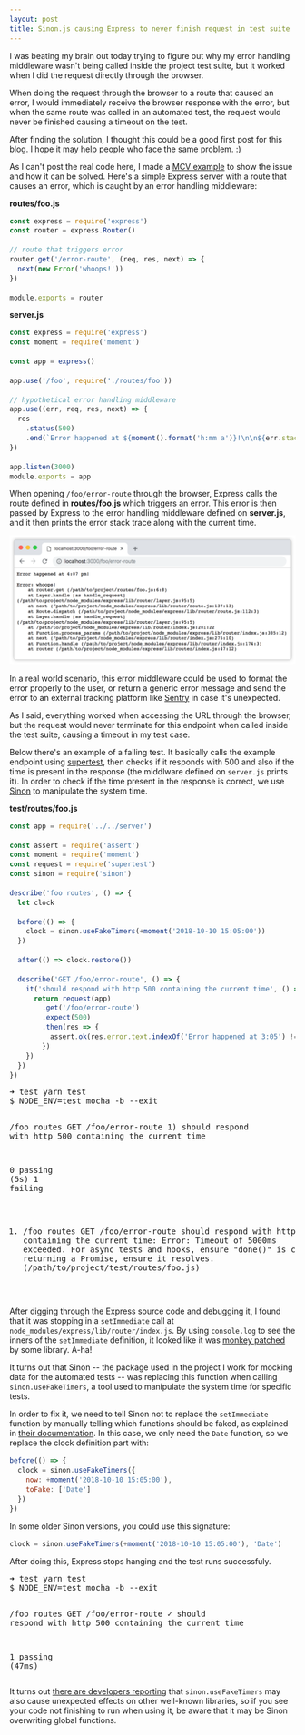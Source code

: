 ```yaml
---
layout: post
title: Sinon.js causing Express to never finish request in test suite
---
```


I was beating my brain out today trying to figure out why my error handling middleware wasn't being called inside the project test suite, but it worked when I did the request directly through the browser.

When doing the request through the browser to a route that caused an error, I would immediately receive the browser response with the error, but when the same route was called in an automated test, the request would never be finished causing a timeout on the test.

After finding the solution, I thought this could be a good first post for this blog. I hope it may help people who face the same problem. :)

As I can't post the real code here, I made a [MCV example](https://stackoverflow.com/help/mcve) to show the issue and how it can be solved. Here's a simple Express server with a route that causes an error, which is caught by an error handling middleware:

**routes/foo.js**
```js
const express = require('express')
const router = express.Router()

// route that triggers error
router.get('/error-route', (req, res, next) => {
  next(new Error('whoops!'))
})

module.exports = router
```

**server.js**
```js
const express = require('express')
const moment = require('moment')

const app = express()

app.use('/foo', require('./routes/foo'))

// hypothetical error handling middleware
app.use((err, req, res, next) => {
  res
    .status(500)
    .end(`Error happened at ${moment().format('h:mm a')}!\n\n${err.stack}`)
})

app.listen(3000)
module.exports = app
```

When opening `/foo/error-route` through the browser, Express calls the route defined in **routes/foo.js** which triggers an error. This error is then passed by Express to the error handling middleware defined on **server.js**, and it then prints the error stack trace along with the current time.

![Screenshot of error page opened through the browser](/images/posts/2018-12-28-sinon-express-request-never-finishes/error-screenshot.png)

In a real world scenario, this error middleware could be used to format the error properly to the user, or return a generic error message and send the error to an external tracking platform like [Sentry](https://sentry.io) in case it's unexpected.

As I said, everything worked when accessing the URL through the browser, but the request would never terminate for this endpoint when called inside the test suite, causing a timeout in my test case. 

Below there's an example of a failing test. It basically calls the example endpoint using [supertest](https://github.com/visionmedia/supertest), then checks if it responds with 500 and also if the time is present in the response (the middlware defined on `server.js` prints it). In order to check if the time present in the response is correct, we use [Sinon](https://sinonjs.org/) to manipulate the system time.

**test/routes/foo.js**
```js
const app = require('../../server')

const assert = require('assert')
const moment = require('moment')
const request = require('supertest')
const sinon = require('sinon')

describe('foo routes', () => {
  let clock

  before(() => {
    clock = sinon.useFakeTimers(+moment('2018-10-10 15:05:00'))
  })

  after(() => clock.restore())

  describe('GET /foo/error-route', () => {
    it('should respond with http 500 containing the current time', () => {
      return request(app)
        .get('/foo/error-route')
        .expect(500)
        .then(res => {
          assert.ok(res.error.text.indexOf('Error happened at 3:05') !== -1)
        })
    })
  })
})
```

<div class="terminal">
  <pre><span class="arrow-success">➜</span> <span class="cwd">test</span> yarn test
<span class="dark-gray">$ NODE_ENV=test mocha -b --exit</span>

  /foo routes
    GET /foo/error-route
      <span class="red">1) should respond with http 500 containing the current time</span>

  <span class="green">0 passing</span> <span class="dark-gray">(5s)</span>
  <span class="red">1 failing</span>

  1) /foo routes
       GET /foo/error-route
         should respond with http 500 containing the current time:
     <span class="red">Error: Timeout of 5000ms exceeded. For async tests and hooks, ensure "done()" is called; if returning a Promise, ensure it resolves. (/path/to/project/test/routes/foo.js)</span>
</pre>
</div>

After digging through the Express source code and debugging it, I found that it was stopping in a `setImmediate` call at `node_modules/express/lib/router/index.js`. By using `console.log` to see the inners of the `setImmediate` definition, it looked like it was [monkey patched](https://en.wikipedia.org/wiki/Monkey_patch) by some library. A-ha!

It turns out that Sinon -- the package used in the project I work for mocking data for the automated tests -- was replacing this function when calling `sinon.useFakeTimers`, a tool used to manipulate the system time for specific tests.

In order to fix it, we need to tell Sinon not to replace the `setImmediate` function by manually telling which functions should be faked, as explained in [their documentation](https://sinonjs.org/releases/v7.2.2/fake-timers/). In this case, we only need the `Date` function, so we replace the clock definition part with:

```js
before(() => {
  clock = sinon.useFakeTimers({
    now: +moment('2018-10-10 15:05:00'),
    toFake: ['Date']
  })
})
```

In some older Sinon versions, you could use this signature:

```js
clock = sinon.useFakeTimers(+moment('2018-10-10 15:05:00'), 'Date')
```

After doing this, Express stops hanging and the test runs successfuly.

<div class="terminal">
  <pre><span class="arrow-success">➜</span> <span class="cwd">test</span> yarn test
<span class="dark-gray">$ NODE_ENV=test mocha -b --exit</span>

  /foo routes
    GET /foo/error-route
      <span class="green">✓</span> should respond with http 500 containing the current time

  <span class="green">1 passing</span> <span class="dark-gray">(47ms)</span></pre>
</div>

It turns out [there are developers reporting](https://github.com/sinonjs/sinon/issues/960) that `sinon.useFakeTimers` may also cause unexpected effects on other well-known libraries, so if you see your code not finishing to run when using it, be aware that it may be Sinon overwriting global functions.